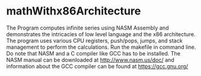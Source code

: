 # mathWithx86Architecture
The Program computes infinite series using NASM Assembly and demonstrates the intricacies of low level language and the x86 architecture. The program uses various CPU registers, push/pops, jumps, and stack management to perform the calculations. Run the makefile in command line. Do note that NASM and a C compiler like GCC has to be installed. The NASM manual can be downloaded at http://www.nasm.us/doc/ and information about the GCC compiler can be found at https://gcc.gnu.org/
